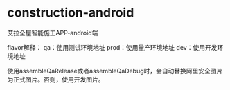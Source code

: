 # construction-android

艾拉全屋智能施工APP-android端

flavor解释：
qa：使用测试环境地址
prod：使用量产环境地址
dev：使用开发环境地址

使用assembleQaRelease或者assembleQaDebug时，会自动替换阿里安全图片为正式图片。否则，使用开发图片。
